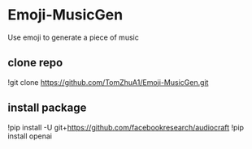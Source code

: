 # Emoji-MusicGen
Use emoji to generate a piece of music


## clone repo
!git clone https://github.com/TomZhuA1/Emoji-MusicGen.git

## install package
!pip install -U git+https://github.com/facebookresearch/audiocraft
!pip install openai

